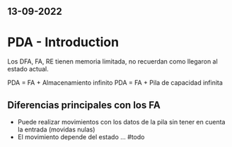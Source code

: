 13-09-2022
---
# PDA - Introduction
Los DFA, FA, RE tienen memoria limitada, no recuerdan como llegaron al estado actual.

PDA = FA + Almacenamiento infinito
PDA = FA + Pila de capacidad infinita

## Diferencias principales con los FA
- Puede realizar movimientos con los datos de la pila sin tener en cuenta la entrada (movidas nulas)
- El movimiento depende del estado ...
#todo 